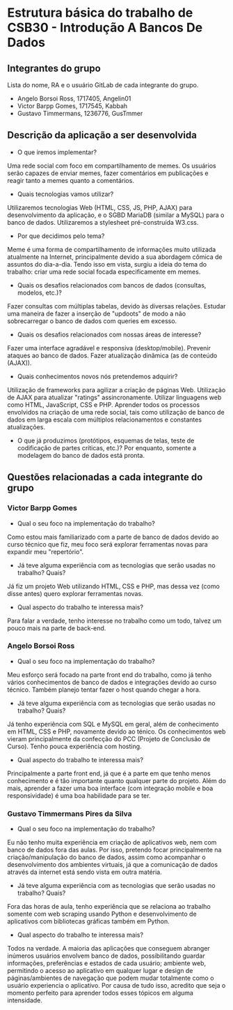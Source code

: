 # Estrutura básica do trabalho de CSB30 - Introdução A Bancos De Dados

## Integrantes do grupo

Lista do nome, RA e o usuário GitLab de cada integrante do grupo.

- Angelo Borsoi Ross, 1717405, Angelin01
- Victor Barpp Gomes, 1717545, Kabbah
- Gustavo Timmermans, 1236776, GusTmmer

## Descrição da aplicação a ser desenvolvida 

- O que iremos implementar?

Uma rede social com foco em compartilhamento de memes. Os usuários serão capazes de enviar memes, fazer comentários em publicações e reagir tanto a memes quanto a comentários.

- Quais tecnologias vamos utilizar?  

Utilizaremos tecnologias Web (HTML, CSS, JS, PHP, AJAX) para desenvolvimento da aplicação, e o SGBD MariaDB (similar a MySQL) para o banco de dados. Utilizaremos a stylesheet pré-construída W3.css.
- Por que decidimos pelo tema?

Meme é uma forma de compartilhamento de informações muito utilizada atualmente na Internet, principalmente devido a sua abordagem cômica de assuntos do dia-a-dia. Tendo isso em vista, surgiu a ideia do tema do trabalho: criar uma rede social focada especificamente em memes.

- Quais os desafios relacionados com bancos de dados (consultas, modelos, etc.)?

Fazer consultas com múltiplas tabelas, devido às diversas relações.
Estudar uma maneira de fazer a inserção de "updoots" de modo a não sobrecarregar o banco de dados com queries em excesso.

- Quais os desafios relacionados com nossas áreas de interesse?

Fazer uma interface agradável e responsiva (desktop/mobile).
Prevenir ataques ao banco de dados.
Fazer atualização dinâmica (as de conteúdo (AJAX)).

- Quais conhecimentos novos nós pretendemos adquirir?

Utilização de frameworks para agilizar a criação de páginas Web.
Utilização de AJAX para atualizar "ratings" assincronamente.
Utilizar linguagens web como HTML, JavaScript, CSS e PHP.
Aprender todos os processos envolvidos na criação de uma rede social, tais como utilização de banco de dados em larga escala com múltiplos relacionamentos e constantes atualizações.

- O que já produzimos (protótipos, esquemas de telas, teste de codificação de partes críticas, etc.)?
Por enquanto, somente a modelagem do banco de dados está pronta.

## Questões relacionadas a cada integrante do grupo

### Victor Barpp Gomes
- Qual o seu foco na implementação do trabalho?

Como estou mais familiarizado com a parte de banco de dados devido ao curso técnico que fiz, meu foco será explorar ferramentas novas para expandir meu "repertório".
- Já teve alguma experiência com as tecnologias que serão usadas no trabalho? Quais?

Já fiz um projeto Web utilizando HTML, CSS e PHP, mas dessa vez (como disse antes) quero explorar ferramentas novas.
- Qual aspecto do trabalho te interessa mais?

Para falar a verdade, tenho interesse no trabalho como um todo, talvez um pouco mais na parte de back-end.

### Angelo Borsoi Ross
- Qual o seu foco na implementação do trabalho?

Meu esforço será focado na parte front end do trabalho, como já tenho vários conhecimentos de banco de dados e integrações devido ao curso técnico. Também planejo tentar fazer o host quando chegar a hora.
- Já teve alguma experiência com as tecnologias que serão usadas no trabalho? Quais?

Já tenho experiência com SQL e MySQL em geral, além de conhecimento em HTML, CSS e PHP, novamente devido ao ténico. Os conhecimentos web vieram principalmente da confecção do PCC (Projeto de Conclusão de Curso). Tenho pouca experiência com hosting.
- Qual aspecto do trabalho te interessa mais?

Principalmente a parte front end, já que é a parte em que tenho menos conhecimento e é tão importante quanto qualquer parte do projeto. Além do mais, aprender a fazer uma boa interface (com integração mobile e boa responsividade) é uma boa habilidade para se ter.

### Gustavo Timmermans Pires da Silva
- Qual o seu foco na implementação do trabalho?

Eu não tenho muita experiência em criação de aplicativos web, nem com banco de dados fora das aulas. Por isso, pretendo focar principalmente na criação/manipulação do banco de dados, assim como acompanhar o desenvolvimento dos ambientes virtuais, já que a comunicação de dados através da internet está sendo vista em outra matéria.
- Já teve alguma experiência com as tecnologias que serão usadas no trabalho? Quais?

Fora das horas de aula, tenho experiência que se relaciona ao trabalho somente com web scraping usando Python e desenvolvimento de aplicativos com bibliotecas gráficas também em Python.
- Qual aspecto do trabalho te interessa mais?

Todos na verdade. A maioria das aplicações que conseguem abranger inúmeros usuários envolvem banco de dados, possibilitando guardar informações, preferências e estados de cada usuário; ambiente web, permitindo o acesso ao aplicativo em qualquer lugar e design de páginas/ambientes de navegação que podem mudar totalmente como o usuário experiencia o aplicativo. Por causa de tudo isso, acredito que seja o momento perfeito para aprender todos esses tópicos em alguma intensidade.

